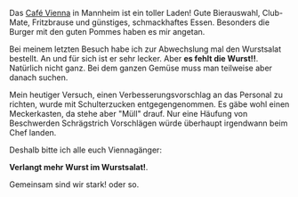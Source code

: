 <html><body><p>Das <a href="http://www.cafevienna.de" title="Das Café Vienna in Mannheim">Café Vienna</a> in Mannheim ist ein toller Laden! Gute Bierauswahl, Club-Mate, Fritzbrause und günstiges, schmackhaftes Essen. Besonders die Burger mit den guten Pommes haben es mir angetan.

Bei meinem letzten Besuch habe ich zur Abwechslung mal den Wurstsalat bestellt. An und für sich ist er sehr lecker. Aber <strong>es fehlt die Wurst!!</strong>. Natürlich nicht ganz. Bei dem ganzen Gemüse muss man teilweise aber danach suchen.

Mein heutiger Versuch, einen Verbesserungsvorschlag an das Personal zu richten, wurde mit Schulterzucken entgegengenommen. Es gäbe wohl einen Meckerkasten, da stehe aber "Müll" drauf. Nur eine Häufung von Beschwerden Schrägstrich Vorschlägen würde überhaupt irgendwann beim Chef landen.

Deshalb bitte ich alle euch Viennagänger:

<strong>Verlangt mehr Wurst im Wurstsalat!</strong>.

Gemeinsam sind wir stark! oder so.</p></body></html>